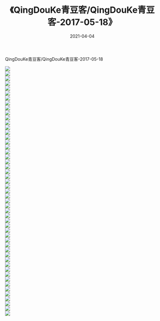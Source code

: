 ﻿---
layout: post
title:  《QingDouKe青豆客/QingDouKe青豆客-2017-05-18》
date:   2021-04-04
img: http://img.660000.xyz/Sharelink/网络美图/2021/QingDouKe青豆客/QingDouKe青豆客-2017-05-18/000.jpg
categories: [美女, 清纯, 唯美]
---

QingDouKe青豆客/QingDouKe青豆客-2017-05-18

 ![](http://img.660000.xyz/Sharelink/网络美图/2021/QingDouKe青豆客/QingDouKe青豆客-2017-05-18/001.jpg) <br>![](http://img.660000.xyz/Sharelink/网络美图/2021/QingDouKe青豆客/QingDouKe青豆客-2017-05-18/002.jpg) <br>![](http://img.660000.xyz/Sharelink/网络美图/2021/QingDouKe青豆客/QingDouKe青豆客-2017-05-18/003.jpg) <br>![](http://img.660000.xyz/Sharelink/网络美图/2021/QingDouKe青豆客/QingDouKe青豆客-2017-05-18/004.jpg) <br>![](http://img.660000.xyz/Sharelink/网络美图/2021/QingDouKe青豆客/QingDouKe青豆客-2017-05-18/005.jpg) <br>![](http://img.660000.xyz/Sharelink/网络美图/2021/QingDouKe青豆客/QingDouKe青豆客-2017-05-18/006.jpg) <br>![](http://img.660000.xyz/Sharelink/网络美图/2021/QingDouKe青豆客/QingDouKe青豆客-2017-05-18/007.jpg) <br>![](http://img.660000.xyz/Sharelink/网络美图/2021/QingDouKe青豆客/QingDouKe青豆客-2017-05-18/008.jpg) <br>![](http://img.660000.xyz/Sharelink/网络美图/2021/QingDouKe青豆客/QingDouKe青豆客-2017-05-18/009.jpg) <br>![](http://img.660000.xyz/Sharelink/网络美图/2021/QingDouKe青豆客/QingDouKe青豆客-2017-05-18/010.jpg) <br>![](http://img.660000.xyz/Sharelink/网络美图/2021/QingDouKe青豆客/QingDouKe青豆客-2017-05-18/011.jpg) <br>![](http://img.660000.xyz/Sharelink/网络美图/2021/QingDouKe青豆客/QingDouKe青豆客-2017-05-18/012.jpg) <br>![](http://img.660000.xyz/Sharelink/网络美图/2021/QingDouKe青豆客/QingDouKe青豆客-2017-05-18/013.jpg) <br>![](http://img.660000.xyz/Sharelink/网络美图/2021/QingDouKe青豆客/QingDouKe青豆客-2017-05-18/014.jpg) <br>![](http://img.660000.xyz/Sharelink/网络美图/2021/QingDouKe青豆客/QingDouKe青豆客-2017-05-18/015.jpg) <br>![](http://img.660000.xyz/Sharelink/网络美图/2021/QingDouKe青豆客/QingDouKe青豆客-2017-05-18/016.jpg) <br>![](http://img.660000.xyz/Sharelink/网络美图/2021/QingDouKe青豆客/QingDouKe青豆客-2017-05-18/017.jpg) <br>![](http://img.660000.xyz/Sharelink/网络美图/2021/QingDouKe青豆客/QingDouKe青豆客-2017-05-18/018.jpg) <br>![](http://img.660000.xyz/Sharelink/网络美图/2021/QingDouKe青豆客/QingDouKe青豆客-2017-05-18/019.jpg) <br>![](http://img.660000.xyz/Sharelink/网络美图/2021/QingDouKe青豆客/QingDouKe青豆客-2017-05-18/020.jpg) <br>![](http://img.660000.xyz/Sharelink/网络美图/2021/QingDouKe青豆客/QingDouKe青豆客-2017-05-18/021.jpg) <br>![](http://img.660000.xyz/Sharelink/网络美图/2021/QingDouKe青豆客/QingDouKe青豆客-2017-05-18/022.jpg) <br>![](http://img.660000.xyz/Sharelink/网络美图/2021/QingDouKe青豆客/QingDouKe青豆客-2017-05-18/023.jpg) <br>![](http://img.660000.xyz/Sharelink/网络美图/2021/QingDouKe青豆客/QingDouKe青豆客-2017-05-18/024.jpg) <br>![](http://img.660000.xyz/Sharelink/网络美图/2021/QingDouKe青豆客/QingDouKe青豆客-2017-05-18/025.jpg) <br>![](http://img.660000.xyz/Sharelink/网络美图/2021/QingDouKe青豆客/QingDouKe青豆客-2017-05-18/026.jpg) <br>![](http://img.660000.xyz/Sharelink/网络美图/2021/QingDouKe青豆客/QingDouKe青豆客-2017-05-18/027.jpg) <br>![](http://img.660000.xyz/Sharelink/网络美图/2021/QingDouKe青豆客/QingDouKe青豆客-2017-05-18/028.jpg) <br>![](http://img.660000.xyz/Sharelink/网络美图/2021/QingDouKe青豆客/QingDouKe青豆客-2017-05-18/029.jpg) <br>![](http://img.660000.xyz/Sharelink/网络美图/2021/QingDouKe青豆客/QingDouKe青豆客-2017-05-18/030.jpg) <br>![](http://img.660000.xyz/Sharelink/网络美图/2021/QingDouKe青豆客/QingDouKe青豆客-2017-05-18/031.jpg) <br>![](http://img.660000.xyz/Sharelink/网络美图/2021/QingDouKe青豆客/QingDouKe青豆客-2017-05-18/032.jpg) <br>![](http://img.660000.xyz/Sharelink/网络美图/2021/QingDouKe青豆客/QingDouKe青豆客-2017-05-18/033.jpg) <br>![](http://img.660000.xyz/Sharelink/网络美图/2021/QingDouKe青豆客/QingDouKe青豆客-2017-05-18/034.jpg) <br>![](http://img.660000.xyz/Sharelink/网络美图/2021/QingDouKe青豆客/QingDouKe青豆客-2017-05-18/035.jpg) <br>![](http://img.660000.xyz/Sharelink/网络美图/2021/QingDouKe青豆客/QingDouKe青豆客-2017-05-18/036.jpg) <br>![](http://img.660000.xyz/Sharelink/网络美图/2021/QingDouKe青豆客/QingDouKe青豆客-2017-05-18/037.jpg) <br>![](http://img.660000.xyz/Sharelink/网络美图/2021/QingDouKe青豆客/QingDouKe青豆客-2017-05-18/038.jpg) <br>![](http://img.660000.xyz/Sharelink/网络美图/2021/QingDouKe青豆客/QingDouKe青豆客-2017-05-18/039.jpg) <br>![](http://img.660000.xyz/Sharelink/网络美图/2021/QingDouKe青豆客/QingDouKe青豆客-2017-05-18/040.jpg) <br>![](http://img.660000.xyz/Sharelink/网络美图/2021/QingDouKe青豆客/QingDouKe青豆客-2017-05-18/041.jpg) <br>![](http://img.660000.xyz/Sharelink/网络美图/2021/QingDouKe青豆客/QingDouKe青豆客-2017-05-18/042.jpg) <br>![](http://img.660000.xyz/Sharelink/网络美图/2021/QingDouKe青豆客/QingDouKe青豆客-2017-05-18/043.jpg) <br>![](http://img.660000.xyz/Sharelink/网络美图/2021/QingDouKe青豆客/QingDouKe青豆客-2017-05-18/044.jpg) <br>![](http://img.660000.xyz/Sharelink/网络美图/2021/QingDouKe青豆客/QingDouKe青豆客-2017-05-18/045.jpg) <br>![](http://img.660000.xyz/Sharelink/网络美图/2021/QingDouKe青豆客/QingDouKe青豆客-2017-05-18/046.jpg) <br>![](http://img.660000.xyz/Sharelink/网络美图/2021/QingDouKe青豆客/QingDouKe青豆客-2017-05-18/047.jpg) <br>![](http://img.660000.xyz/Sharelink/网络美图/2021/QingDouKe青豆客/QingDouKe青豆客-2017-05-18/048.jpg) <br>![](http://img.660000.xyz/Sharelink/网络美图/2021/QingDouKe青豆客/QingDouKe青豆客-2017-05-18/049.jpg) <br>![](http://img.660000.xyz/Sharelink/网络美图/2021/QingDouKe青豆客/QingDouKe青豆客-2017-05-18/050.jpg) <br>![](http://img.660000.xyz/Sharelink/网络美图/2021/QingDouKe青豆客/QingDouKe青豆客-2017-05-18/051.jpg) <br>
